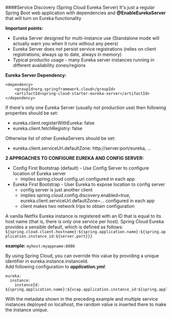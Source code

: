 ####Service Discovery (Spring Cloud Eureka Server)
It's just a regular Spring Boot web application with dependencies and **@EnableEurekaServer** that will turn on Eureka functionality

**Important points:**<br>
- Eureka Server designed for multi-instance use (Standalone mode will actually warn you when it runs without any peers)
- Eureka Server does not persist service registrations (relies on client registrations; always up to date, always in memory)
- Typical productio usage - many Eureka server instances running in different availability zones/regions

**Eureka Server Dependency:**
```
<dependency>
    <groupId>org.springframework.cloud</groupId>
    <artifactId>spring-cloud-starter-eureka-server</artifactId>
</dependency>
```
If there's only one Eureka Server (usually not production use) then following properties should be set:
- eureka.client.registerWithEureka: false
- eureka.client.fetchRegistry: false

Otherwise list of other EurekaServers should be set:
- eureka.client.serviceUrl.defaultZone: http://server:port/eureka, ...

**2 APPROACHES TO CONFIGURE EUREKA AND CONFIG SERVER:**
- Config First Bootstrap (default) - Use Config Server to configure location of Eureka server<br>
    - implies spring.cloud config.uri configured in each app
- Eureka First Bootstrap - User Eureka to expose location to config server <br>
	- config server is just another client
	- implies spring.cloud.config.discovery.enabled=true, eureka.client.serviceUrl.defaultZone=... configured in each app
	- client makes two network trips to obtain configuration

A vanilla Netflix Eureka instance is registered with an ID that is equal to its host name (that is, there is only one service per host). Spring Cloud Eureka
 provides a sensible default, which is defined as follows:<br>
 `${spring.cloud.client.hostname}:${spring.application.name}:${spring.application.instance_id:${server.port}}}`<br>
 
 **example:** `myhost:myappname:8080`
 
 By using Spring Cloud, you can override this value by providing a unique identifier in eureka.instance.instanceId.<br>
 Add following configuration to **_application.yml_**:
```
eureka:
  instance:
    instanceId: ${spring.application.name}:${vcap.application.instance_id:${spring.application.instance_id:${random.value}}}
```
With the metadata shown in the preceding example and multiple service instances deployed on localhost, the random value is inserted there to make the instance unique.
